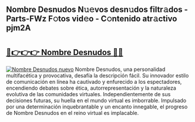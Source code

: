 ## Nombre Desnudos N𝚞𝚎vos desn𝚞dos filtr𝚊dos - Parts-FWz F𝚘tos vid𝚎o - C𝚘ntenido atr𝚊ctivo pjm2A

# <h2><a href="http://mb43x7.tromn.icu/?c=Nombre+Desnudos">🔗👉👉👉 Nombre Desnudos 🔗🔗</a></h2>

[![Nombre Desnudos nuevo](https://i.imgur.com/pEAQMta.gif)](http://mb43x7.tromn.icu/?c=Nombre+Desnudos)
Nombre Desnudos, una personalidad multifacética y provocativa, desafía la descripción fácil. Su innovador estilo de comunicación en línea ha cautivado y enfurecido a los espectadores, encendiendo debates sobre ética, autorrepresentación y la naturaleza evolutiva de las comunidades virtuales. Independientemente de sus decisiones futuras, su huella en el mundo virtual es imborrable. Impulsado por una determinación inquebrantable y un encanto innegable, el progreso de Nombre Desnudos en el reino virtual es implacable.
